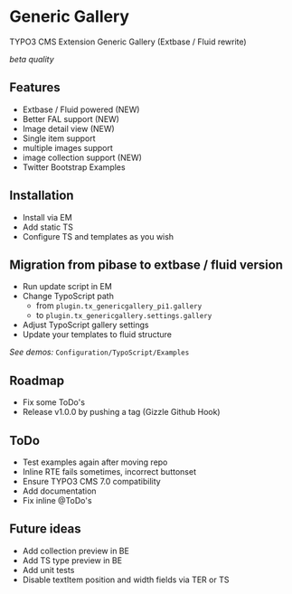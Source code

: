 Generic Gallery
===============

TYPO3 CMS Extension Generic Gallery (Extbase / Fluid rewrite)

_beta quality_


Features
--------

* Extbase / Fluid powered (NEW)
* Better FAL support (NEW)
* Image detail view (NEW)
* Single item support
* multiple images support
* image collection support (NEW)
* Twitter Bootstrap Examples


Installation
------------

* Install via EM
* Add static TS
* Configure TS and templates as you wish


Migration from pibase to extbase / fluid version
------------------------------------------------

* Run update script in EM
* Change TypoScript path
	* from `plugin.tx_genericgallery_pi1.gallery`
	* to `plugin.tx_genericgallery.settings.gallery`
* Adjust TypoScript gallery settings
* Update your templates to fluid structure

_See demos:_ `Configuration/TypoScript/Examples`


Roadmap
-------

* Fix some ToDo's
* Release v1.0.0 by pushing a tag (Gizzle Github Hook)


ToDo
----
* Test examples again after moving repo
* Inline RTE fails sometimes, incorrect buttonset
* Ensure TYPO3 CMS 7.0 compatibility
* Add documentation
* Fix inline @ToDo's


Future ideas
------------

* Add collection preview in BE
* Add TS type preview in BE
* Add unit tests
* Disable textItem position and width fields via TER or TS
